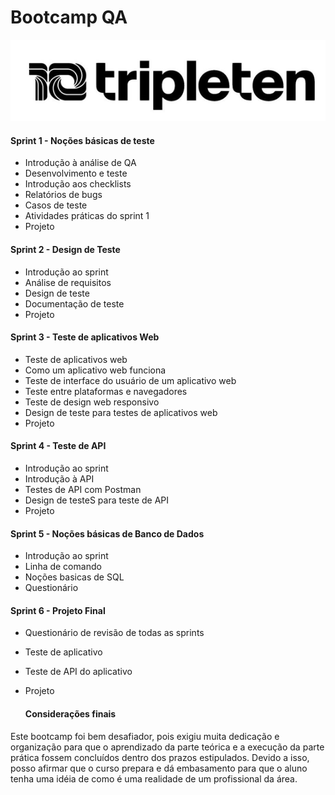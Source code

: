 #  Bootcamp QA
 <img src="imagem/Logo-Tripleten.png" >

 #### Sprint 1 - Noções básicas de teste

 - Introdução à análise de QA
 - Desenvolvimento e teste
 - Introdução aos checklists
 - Relatórios de bugs
 - Casos de teste
 - Atividades práticas do sprint 1
 - Projeto

#### Sprint 2 - Design de Teste
- Introdução ao sprint
- Análise de requisitos
- Design de teste
- Documentação de teste
- Projeto

#### Sprint 3 - Teste de aplicativos Web


- Teste de aplicativos web
- Como um aplicativo web funciona
- Teste de interface do usuário de um aplicativo web
- Teste entre plataformas e navegadores
- Teste de design web responsivo
- Design de teste para testes de aplicativos web
- Projeto

#### Sprint 4 - Teste de API

- Introdução ao sprint
- Introdução à API
- Testes de API com Postman
- Design de testeS para teste de API
- Projeto

#### Sprint 5 - Noções básicas de Banco de Dados

- Introdução ao sprint
- Linha de comando
- Noções basicas de SQL
- Questionário

#### Sprint 6 - Projeto Final
- Questionário de revisão de todas as sprints
- Teste de aplicativo
- Teste de API do aplicativo
- Projeto

  #### Considerações finais
Este bootcamp foi bem desafiador, pois exigiu muita dedicação e organização para que o aprendizado da parte teórica e a execução da parte prática fossem concluídos dentro dos prazos estipulados. Devido a isso, posso afirmar que o curso prepara e dá embasamento para que o aluno tenha uma idéia de como é uma realidade de um profissional da área. 
